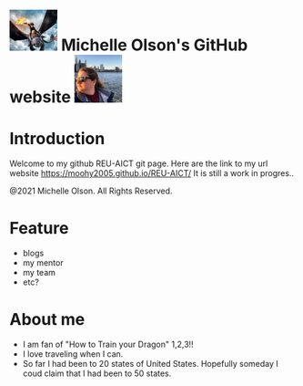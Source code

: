 # <img src = images\HiccupNtoothless.jpg width = 84/> Michelle Olson's GitHub website <img src = images\moiNYC.jpg width = 84/> 



# Introduction
Welcome to my github REU-AICT git page. Here are the link to my url website https://moohy2005.github.io/REU-AICT/ 
It is still a work in progres.. 


@2021 Michelle Olson. All Rights Reserved.

# Feature

- blogs
- my mentor
- my team
- etc? 


# About me 


- I am fan of "How to Train your Dragon" 1,2,3!! 
- I love traveling when I can.
- So far I had been to 20 states of United States. Hopefully someday I coud claim that I had been to 50 states.


